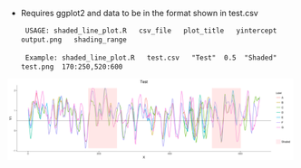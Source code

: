  

- Requires ggplot2 and data to be in the format shown in test.csv



       USAGE: shaded_line_plot.R   csv_file   plot_title   yintercept  output.png   shading_range
       
       Example: shaded_line_plot.R   test.csv   "Test"  0.5  "Shaded"  test.png  170:250,520:600




![alt text](test.png)

